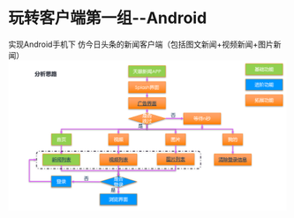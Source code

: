 # 玩转客户端第一组--Android
实现Android手机下 仿今日头条的新闻客户端（包括图文新闻+视频新闻+图片新闻）
![](https://github.com/Maxwell777777/techtrainingcamp-client-1/blob/main/ReadmeImg/Android.png)
